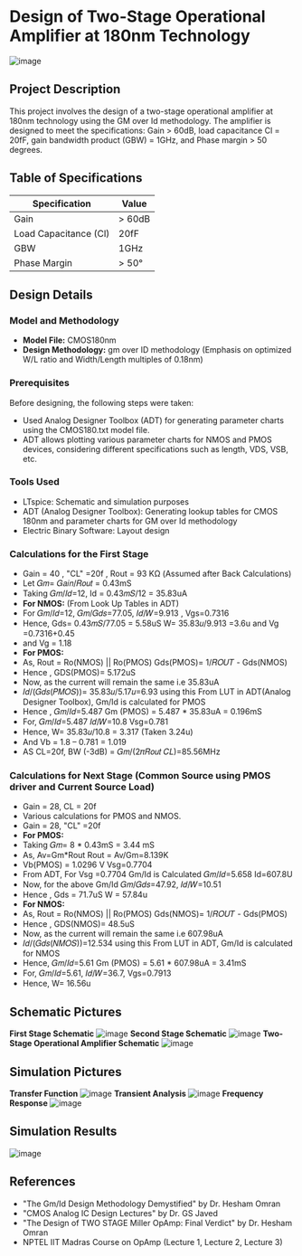 # Design of Two-Stage Operational Amplifier at 180nm Technology
![image](https://github.com/afzalamu/Design-of-two-stage-operational-amplifier-at-180nm-Technology/assets/124300839/1792bfa7-0244-4d07-81af-db67d53d9f7c)

## Project Description
This project involves the design of a two-stage operational amplifier at 180nm technology using the GM over Id methodology. The amplifier is designed to meet the specifications: Gain > 60dB, load capacitance Cl = 20fF, gain bandwidth product (GBW) = 1GHz, and Phase margin > 50 degrees.

## Table of Specifications

| Specification          | Value     |
|------------------------|-----------|
| Gain                   | > 60dB    |
| Load Capacitance (Cl)  | 20fF      |
| GBW                    | 1GHz      |
| Phase Margin           | > 50°     |

## Design Details

### Model and Methodology
- **Model File:** CMOS180nm
- **Design Methodology:** gm over ID methodology (Emphasis on optimized W/L ratio and Width/Length multiples of 0.18nm)

### Prerequisites
Before designing, the following steps were taken:
- Used Analog Designer Toolbox (ADT) for generating parameter charts using the CMOS180.txt model file.
- ADT allows plotting various parameter charts for NMOS and PMOS devices, considering different specifications such as length, VDS, VSB, etc.

### Tools Used
- LTspice: Schematic and simulation purposes
- ADT (Analog Designer Toolbox): Generating lookup tables for CMOS 180nm and parameter charts for GM over Id methodology
- Electric Binary Software: Layout design

### Calculations for the First Stage
- Gain = 40  , "CL" =20f , Rout = 93 KΩ (Assumed after Back Calculations)
- Let 𝐺𝑚= 𝐺𝑎𝑖𝑛/𝑅𝑜𝑢𝑡 = 0.43mS
- Taking  𝐺𝑚/𝐼𝑑=12, Id = 0.43𝑚𝑆/12 = 35.83uA
- **For NMOS:** (From Look Up Tables in ADT)
- For 𝐺𝑚/𝐼𝑑=12, 𝐺𝑚/𝐺𝑑𝑠=77.05, 𝐼𝑑/𝑊=9.913 , Vgs=0.7316 
- Hence,	Gds= 0.43𝑚𝑆/77.05 = 5.58uS 	W= 35.83𝑢/9.913 =3.6u 	and  Vg =0.7316+0.45
- and Vg = 1.18
- **For PMOS:**
- As, Rout = Ro(NMOS) || Ro(PMOS)   	Gds(PMOS)= 1/𝑅𝑂𝑈𝑇 - Gds(NMOS)
- Hence , GDS(PMOS)= 5.172uS
- Now, as the current will remain the same i.e 35.83uA  
- 𝐼𝑑/(𝐺𝑑𝑠(𝑃𝑀𝑂𝑆))= 35.83𝑢/5.17𝑢=6.93    using this From LUT in ADT(Analog Designer Toolbox), Gm/Id is calculated for PMOS
- Hence ,   𝐺𝑚/𝐼𝑑=5.487	Gm (PMOS) = 5.487 * 35.83uA = 0.196mS
- For, 𝐺𝑚/𝐼𝑑=5.487   	 𝐼𝑑/𝑊=10.8	Vsg=0.781
- Hence,	W= 35.83𝑢/10.8 = 3.317  (Taken 3.24u)
- And Vb = 1.8 – 0.781 = 1.019
- AS CL=20f, BW (-3dB) = 𝐺𝑚/(2𝜋𝑅𝑜𝑢𝑡 𝐶𝐿)=85.56MHz

### Calculations for Next Stage (Common Source using PMOS driver and Current Source Load)
- Gain = 28, CL = 20f
- Various calculations for PMOS and NMOS.
- Gain = 28, "CL" =20f 
- **For PMOS:**
- Taking  𝐺𝑚= 8 * 0.43mS = 3.44 mS  	
- As, Av=Gm*Rout		Rout = Av/Gm=8.139K
- Vb(PMOS) = 1.0296 V     	Vsg=0.7704 
- From ADT, For Vsg =0.7704 Gm/Id is Calculated	 𝐺𝑚/𝐼𝑑=5.658	Id=607.8U
- Now, for the above Gm/Id 	   𝐺𝑚/𝐺𝑑𝑠=47.92,    𝐼𝑑/𝑊=10.51 
- Hence ,	Gds = 71.7uS 	W = 57.84u
- **For NMOS:**
- As, Rout = Ro(NMOS) || Ro(PMOS)   	Gds(NMOS)= 1/𝑅𝑂𝑈𝑇 - Gds(PMOS)
- Hence , GDS(NMOS)= 48.5uS
- Now, as the current will remain the same i.e 607.98uA  
- 𝐼𝑑/(𝐺𝑑𝑠(𝑁𝑀𝑂𝑆))=12.534   using this From LUT in ADT, Gm/Id is calculated for NMOS
- Hence, 𝐺𝑚/𝐼𝑑=5.61	Gm (PMOS) = 5.61 * 607.98uA = 3.41mS
- For, 𝐺𝑚/𝐼𝑑=5.61, 𝐼𝑑/𝑊=36.7, Vgs=0.7913
- Hence,	W= 16.56u
  
## Schematic Pictures
**First Stage Schematic**
![image](https://github.com/afzalamu/Design-of-two-stage-operational-amplifier-at-180nm-Technology/assets/124300839/517f9562-aaea-4b91-aa50-543dde734563)
**Second Stage Schematic**
![image](https://github.com/afzalamu/Design-of-two-stage-operational-amplifier-at-180nm-Technology/assets/124300839/58b06365-22d3-4836-937a-6c0bec3c9cb7)
**Two-Stage Operational Amplifier Schematic**
![image](https://github.com/afzalamu/Design-of-two-stage-operational-amplifier-at-180nm-Technology/assets/124300839/d1da8f8a-a900-4ac8-8c65-625a232feb94)

## Simulation Pictures
**Transfer Function**
![image](https://github.com/afzalamu/Design-of-two-stage-operational-amplifier-at-180nm-Technology/assets/124300839/2677fb3c-654a-4575-af90-9e90ee4a80b0)
**Transient Analysis**
![image](https://github.com/afzalamu/Design-of-two-stage-operational-amplifier-at-180nm-Technology/assets/124300839/e1d85ed5-75f6-4532-aa87-2a0ed8d0bf2f)
**Frequency Response**
![image](https://github.com/afzalamu/Design-of-two-stage-operational-amplifier-at-180nm-Technology/assets/124300839/e5e4d721-7075-4bce-893c-78a9243801f2)

## Simulation Results
![image](https://github.com/afzalamu/Design-of-two-stage-operational-amplifier-at-180nm-Technology/assets/124300839/73a7b984-aba1-48ce-8e4c-cd77ea951aea)


## References
- "The Gm/Id Design Methodology Demystified" by Dr. Hesham Omran
- "CMOS Analog IC Design Lectures" by Dr. GS Javed
- "The Design of TWO STAGE Miller OpAmp: Final Verdict" by Dr. Hesham Omran
- NPTEL IIT Madras Course on OpAmp (Lecture 1, Lecture 2, Lecture 3)
